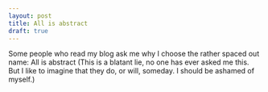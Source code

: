 ```yaml
---
layout: post
title: All is abstract
draft: true
---
```


Some people who read my blog ask me why I choose the rather spaced out name: All is abstract (This is a blatant lie, no one has ever asked me this. But I like to imagine that they do, or will, someday. I should be ashamed of myself.)